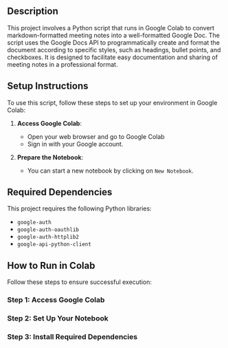 ## Description
This project involves a Python script that runs in Google Colab to convert markdown-formatted meeting notes into a well-formatted Google Doc. The script uses the Google Docs API to programmatically create and format the document according to specific styles, such as headings, bullet points, and checkboxes. It is designed to facilitate easy documentation and sharing of meeting notes in a professional format.

## Setup Instructions
To use this script, follow these steps to set up your environment in Google Colab:

1. **Access Google Colab**:
   - Open your web browser and go to Google Colab
   - Sign in with your Google account.

2. **Prepare the Notebook**:
   - You can start a new notebook by clicking on `New Notebook`.

## Required Dependencies

This project requires the following Python libraries:
- `google-auth`
- `google-auth-oauthlib`
- `google-auth-httplib2`
- `google-api-python-client`


## How to Run in Colab
Follow these steps to ensure successful execution:

### Step 1: Access Google Colab
### Step 2: Set Up Your Notebook
### Step 3: Install Required Dependencies
